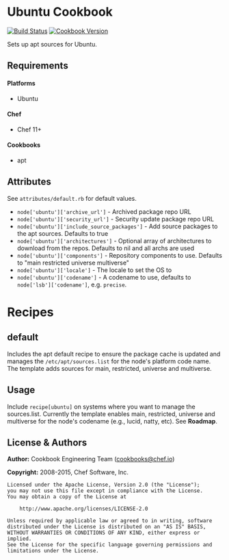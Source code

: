 Ubuntu Cookbook
===============
[![Build Status](https://travis-ci.org/chef-cookbooks/ubuntu.svg?branch=master)](http://travis-ci.org/chef-cookbooks/ubuntu)
[![Cookbook Version](https://img.shields.io/cookbook/v/ubuntu.svg)](https://supermarket.chef.io/cookbooks/ubuntu)

Sets up apt sources for Ubuntu.

Requirements
------------
#### Platforms
- Ubuntu

#### Chef
- Chef 11+

#### Cookbooks
- apt


Attributes
----------
See `attributes/default.rb` for default values.

* `node['ubuntu']['archive_url']` - Archived package repo URL
* `node['ubuntu']['security_url']` - Security update package repo URL
* `node['ubuntu']['include_source_packages']` - Add source packages to the apt sources.  Defaults to true
* `node['ubuntu']['architectures']` - Optional array of architectures to download from the repos.  Defaults to nil and all archs are used
* `node['ubuntu']['components']` - Repository components to use.  Defaults to "main restricted universe multiverse"
* `node['ubuntu']['locale']` - The locale to set the OS to
* `node['ubuntu']['codename']` - A codename to use, defaults to `node['lsb']['codename']`, e.g. `precise`.

Recipes
=======

default
-------

Includes the apt default recipe to ensure the package cache is
updated and manages the `/etc/apt/sources.list` for the node's
platform code name. The template adds sources for main, restricted,
universe and multiverse.

Usage
-----
Include `recipe[ubuntu]` on systems where you want to manage the
sources.list. Currently the template enables main, restricted,
universe and multiverse for the node's codename (e.g., lucid, natty,
etc). See __Roadmap__.

License & Authors
-----------------

**Author:** Cookbook Engineering Team (<cookbooks@chef.io>)

**Copyright:** 2008-2015, Chef Software, Inc.

```
Licensed under the Apache License, Version 2.0 (the "License");
you may not use this file except in compliance with the License.
You may obtain a copy of the License at

    http://www.apache.org/licenses/LICENSE-2.0

Unless required by applicable law or agreed to in writing, software
distributed under the License is distributed on an "AS IS" BASIS,
WITHOUT WARRANTIES OR CONDITIONS OF ANY KIND, either express or implied.
See the License for the specific language governing permissions and
limitations under the License.
```

